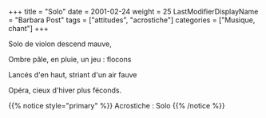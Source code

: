 +++
title = "Solo"
date = 2001-02-24
weight = 25
LastModifierDisplayName = "Barbara Post"
tags = ["attitudes", "acrostiche"]
categories = ["Musique, chant"]
+++

Solo de violon descend mauve,

Ombre pâle, en pluie, un jeu : flocons

Lancés d'en haut, striant d'un air fauve

Opéra, cieux d'hiver plus féconds.

{{% notice style="primary" %}}
Acrostiche : Solo
{{% /notice %}}
